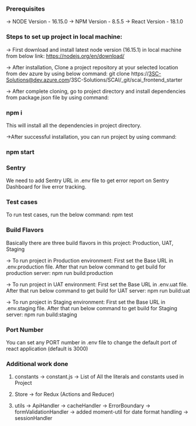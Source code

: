 ### Prerequisites
-> NODE Version - 16.15.0
-> NPM Version - 8.5.5
-> React Version - 18.1.0


### Steps to set up project in local machine:
-> First download and install latest node version (16.15.1) in local machine from below link:
    https://nodejs.org/en/download/

-> After installation, Clone a project repository at your selected location from dev azure by using below command:
    git clone https://3SC-Solutions@dev.azure.com/3SC-Solutions/SCAI/_git/scai_frontend_starter

-> After complete cloning, go to project directory and install dependencies from package.json file by using command:
### npm i
This will install all the dependencies in project directory.

->After successful installation, you can run project by using command:
### npm start


### Sentry 
We need to add Sentry URL in .env file to get error report on Sentry Dashboard for live error tracking.


### Test cases 
To run test cases, run the below command:
npm test



### Build Flavors
Basically there are three build flavors in this project: Production, UAT, Staging

-> To run project in Production environment:
    First set the Base URL in .env.production file. After that run below command to get build for production server:
    npm run build:production

-> To run project in UAT environment:
    First set the Base URL in .env.uat file. After that run below command to get build for UAT server:
    npm run build:uat

-> To run project in Staging environment:
    First set the Base URL in .env.staging file. After that run below command to get build for Staging server:
    npm run build:staging
    

### Port Number
You can set any PORT number in .env file to change the default port of react application (default is 3000)


### Additional work done 

1. constants -> constant.js -> List of All the literals and constants used in Project 

2. Store -> for Redux (Actions and Reducer)

3. utils -> ApiHandler
         -> cacheHandler
         -> ErrorBoundary
         -> formValidationHandler
         -> added moment-util for date format handling
         -> sessionHandler

